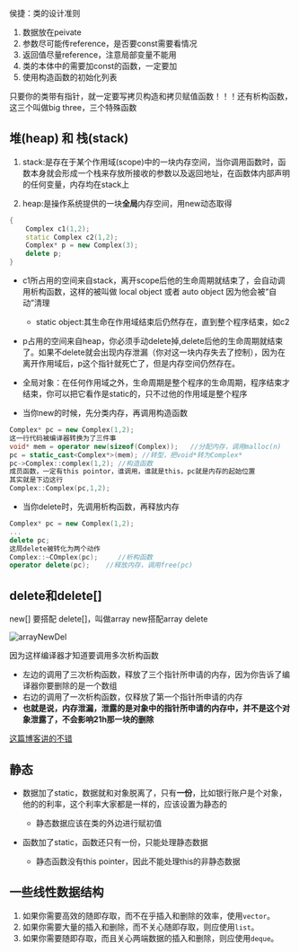 
侯捷：类的设计准则

1. 数据放在peivate
2. 参数尽可能传reference，是否要const需要看情况
3. 返回值尽量reference，注意局部变量不能用
4. 类的本体中的需要加const的函数，一定要加
5. 使用构造函数的初始化列表


只要你的类带有指针，就一定要写拷贝构造和拷贝赋值函数！！！还有析构函数，这三个叫做big three，三个特殊函数


## 堆(heap) 和 栈(stack)
1. stack:是存在于某个作用域(scope)中的一块内存空间，当你调用函数时，函数本身就会形成一个栈来存放所接收的参数以及返回地址，在函数体内部声明的任何变量，内存均在stack上
   
2. heap:是操作系统提供的一块**全局**内存空间，用new动态取得

```c++
{
    Complex c1(1,2);
    static Complex c2(1,2);
    Complex* p = new Complex(3);
    delete p;
}
```
- c1所占用的空间来自stack，离开scope后他的生命周期就结束了，会自动调用析构函数，这样的被叫做 local object 或者 auto object 因为他会被“自动”清理
  - static object:其生命在作用域结束后仍然存在，直到整个程序结束，如c2
- p占用的空间来自heap，你必须手动delete掉,delete后他的生命周期就结束了。如果不delete就会出现内存泄漏（你对这一块内存失去了控制），因为在离开作用域后，p这个指针就死亡了，但是内存空间仍然存在。
- 全局对象：在任何作用域之外，生命周期是整个程序的生命周期，程序结束才结束，你可以把它看作是static的，只不过他的作用域是整个程序

- 当你new的时候，先分类内存，再调用构造函数
```c++
Complex* pc = new Complex(1,2);
这一行代码被编译器转换为了三件事
void* mem = operator new(sizeof(Complex));   //分配内存，调用malloc(n)
pc = static_cast<Complex*>(mem); //转型，把void*转为Complex*
pc->Complex::complex(1,2); //构造函数
成员函数，一定有this pointor，谁调用，谁就是this，pc就是内存的起始位置
其实就是下边这行
Complex::Complex(pc,1,2);
```

- 当你delete时，先调用析构函数，再释放内存
```c++
Complex* pc = new Complex(1,2);
...
delete pc;
这局delete被转化为两个动作
Complex::~COmplex(pc);     //析构函数
operator delete(pc);    //释放内存，调用free(pc)
```


## delete和delete[]
new[] 要搭配 delete[]，叫做array new搭配array delete

![arrayNewDel](https://gitee.com/wangxy2180/imagehost/raw/master/codingTech/arrayNewDelete.png)

因为这样编译器才知道要调用多次析构函数

- 左边的调用了三次析构函数，释放了三个指针所申请的内存，因为你告诉了编译器你要删除的是一个数组
- 右边的调用了一次析构函数，仅释放了第一个指针所申请的内存
- **也就是说，内存泄漏，泄露的是对象中的指针所申请的内存中，并不是这个对象泄露了，不会影响21h那一块的删除**

[这篇博客讲的不错](https://blog.csdn.net/u012936940/article/details/80919880)

## 静态
- 数据加了static，数据就和对象脱离了，只有**一份**，比如银行账户是个对象，他的的利率，这个利率大家都是一样的，应该设置为静态的
  - 静态数据应该在类的外边进行赋初值

- 函数加了static，函数还只有一份，只能处理静态数据
  - 静态函数没有this pointer，因此不能处理this的非静态数据





## 一些线性数据结构
1. 如果你需要高效的随即存取，而不在乎插入和删除的效率，使用`vector`。
2. 如果你需要大量的插入和删除，而不关心随即存取，则应使用`list`。
3. 如果你需要随即存取，而且关心两端数据的插入和删除，则应使用`deque`。 